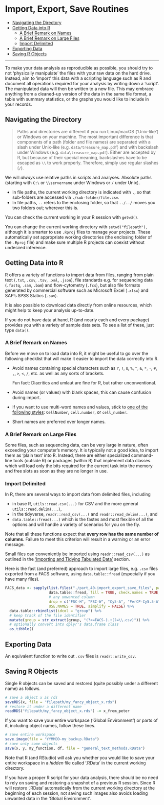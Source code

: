 Import, Export, Save Routines
================

  - [Navigating the Directory](#navigating-the-directory)
  - [Getting Data into R](#getting-data-into-r)
      - [A Brief Remark on Names](#a-brief-remark-on-names)
      - [A Brief Remark on Large Files](#a-brief-remark-on-large-files)
      - [Import Delimited](#import-delimited)
  - [Exporting Data](#exporting-data)
  - [Saving R Objects](#saving-r-objects)

-----

To make your data analysis as reproducible as possible, you should try
to not ‘physically manipulate’ the files with your raw data on the hard
drive. Instead, aim to ‘import’ this data with a scripting language such
as R and document all operations required for your analysis by writing
down a ‘script’. The manipulated data will then be written to a new
file. This may embrace anything from a cleaned-up version of the data in
the same file format, a table with summary statistics, or the graphs you
would like to include in your records.

## Navigating the Directory

> Paths and directories are different if you run Linux/macOS
> (‘Unix-like’) or Windows on your machine. The most important
> difference is that components of a path (folder and file names) are
> separated with a slash under Unix-like (e.g. `data/treasure_map.pdf`)
> and with backslash under Windows (e.g. `data\treasure_map.pdf`).
> Either are accepted by R, but because of their special meaning,
> backslashes have to be escaped as `\\` to work properly. Therefore,
> simply use regular slashes (`/`).

We will *always* use relative paths in scripts and analyses. Absolute
paths (starting with `C:\` or `\\servername` under Windows or `/` under
Unix).

  - In file paths, the current working directory is indicated with `.`,
    so that sub-folders are accessed via `./sub-folder/file.csv`.
  - In file paths, `..` refers to the enclosing folder, so that `../../`
    moves you two folders out; wherever this is.

You can check the current working in your R session with `getwd()`.

You can change the current working directory with `setwd("filepath")`,
although it is smarter to use `.Rproj` files to manage your projects.
These automatically set appropriate working directories (the enclosing
folder of the `.Rproj` file) and make sure multiple R projects can
coexist without undesired inference.

## Getting Data into R

R offers a variety of functions to import data from files, ranging from
plain text (`.txt`, `.csv`, `.tsv`, `.xml`, `.json`), file standards
e.g. for sequencing data (`.fastq`, `.sam`, `.bam`) and flow-cytometry
(`.fcs`), but also file formats generated by commercial software such as
Microsoft Excel (`.xlsx`) and SAP’s SPSS Statics (`.sav`).

It is also possible to download data directly from online resources,
which might help to keep your analysis up-to-date.

If you do not have data at hand, R (and nearly each and every package)
provides you with a variety of sample data sets. To see a list of these,
just type `data()`.

### A Brief Remark on Names

Before we move on to load data into R, it might be useful to go over the
following checklist that will make it easier to import the data
correctly into R.

  - Avoid names containing special characters such as `?`, `!`, `$`,
    `%`, `^`, `&`, `*`, `-`, `#`, `,`, `>`, `<`, `/`, etc. as well as
    any sorts of brackets.
    
    Fun fact: Diacritics and umlaut are fine for R, but rather
    unconventional.

  - Avoid names (or values) with blank spaces, this can cause confusion
    during import.

  - If you want to use multi-word names and values, stick to [one of the
    following
    styles](part_30-good_practices.html#comments-spaces-names):
    `CellNumber`, `cell.number`, or `cell_number`.

  - Short names are preferred over longer names.

### A Brief Remark on Large Files

Some files, such as sequencing data, can be very large in nature, often
exceeding your computer’s memory. It is typically not a good idea, to
import them as ‘plain text’ into R. Instead, there are either
specialized command-line tools (outside R) or packages (within R) that
implement data classes which will load only the bits required for the
current task into the memory and free slots as soon as they are no
longer in use.

<!-- here go some examples -->

### Import Delimited

In R, there are several ways to import data from delimited files,
including

  - in base R, `utils::read.csv(...)` for CSV and the more general
    `utils::read.delim(...)`,
  - in the tidyverse, `readr::read_csv(...)` and
    `readr::read_delim(...)`, and
  - `data.table::fread(...)` which is the fastes and most flexible of
    all the options and will handle a variety of scenarios for you on
    the fly.

Note that all these functions expect that **every row has the same
number of columns**. Failure to meet this criterion will result in a
warning or an error message.

Small files can conveniently be imported using `readr::read_csv(...)` as
outlined in the [‘Importing and Tidying Tabulated
Data’](part_11-tidying_tables.html#importing-data-from-delimited-files)
section.

Here is the fast (and preferred) approach to import large files,
e.g. `.csv` files exported from a FACS software, using
`data.table::fread` (especially if you have many files).

``` r
FACS_data <- sapply(list.files("./part_40-import_export_save_files", pattern = "^FACS", full.names = TRUE), 
                    data.table::fread, fill = TRUE, check.names = TRUE,
                    # any unwanted column
                    drop = c("FSC-H", "FSC-W", "Cy5-A", "PerCP-Cy5.5-A", "PE-Cy7-A", "Index"),
                    USE.NAMES = TRUE, simplify = FALSE) %>% 
  data.table::rbindlist(idcol = "group") %>% 
  # keep track of the file identifier
  mutate(group = str_extract(group, "(?<=FACS-).+(?=\\.csv)")) %>% 
  # optionally convert into dplyr's data.frame class
  as_tibble()
```

## Exporting Data

An equivalent function to write out `.csv` files is `readr::write_csv`.

## Saving R Objects

Single R objects can be saved and restored (quite possibly under a
different name) as follows.

``` r
# save a object x as rds
saveRDS(x, file = "filepath/my_fancy_object_x.rds")
# restore it under a different name
readRDS("filepath/my_fancy_object_x.rds") -> x_from_peter
```

If you want to save your entire workspace (‘Global Environment’) or
parts of it, including object names, follow these lines.

``` r
# save entire workspace
save.image(file = "YYMMDD-my_backup.RData")
# save only some objects
save(x, y, my_function, df, file = "general_text_methods.RData")
```

Note that R (and RStudio) will ask you whether you would like to save
your entire workspace in a *hidden* file called ‘.RData’ in the current
working directory.

If you have a proper R script for your data analysis, there should be no
need to rely on saving and restoring a snapshot of a previous R session.
Since R will restore ‘.RData’ automatically from the current working
directory at the beginning of each session, not saving such images also
avoids loading unwanted data in the ‘Global Environment’.
